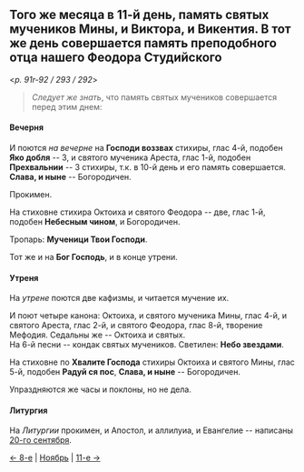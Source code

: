 
## Того же месяца в 11-й день, память святых мучеников Мины, и Виктора, и Викентия. В тот же день совершается память преподобного отца нашего Феодора Студийского

<*p. 91r-92 / 293 / 292*>

> *Следует же знать*, что память святых мучеников совершается перед этим днем: 

#### Вечерня

И поются *на вечерне* на **Господи воззвах** стихиры, глас 4-й, подобен **Яко добля** -- 3, 
и святого мученика Ареста, глас 1-й, подобен **Прехвальнии** -- 3 стихиры, 
т.к. в 10-й день и его память совершается. 
**Слава, и ныне** -- Богородичен. 
 
Прокимен. 
 
На стиховне стихира Октоиха и святого Феодора -- две, глас 1-й, подобен **Небесным чином**, 
и Богородичен. 

Тропарь: **Мученици Твои Господи**. 

Тот же и на **Бог Господь**, и в конце утрени. 

#### Утреня

На *утрене* поются две кафизмы, и читается мучение их. 

И поют четыре канона: Октоиха, и святого мученика Мины, глас 4-й, и святого Ареста, глас 2-й, 
и святого Феодора, глас 8-й, творение Мефодия. 
Седальны же -- Октоиха и святых.  
На 6-й песни -- кондак святых мучеников. 
Светилен: **Небо звездами**. 

На стиховне по **Хвалите Господа** стихиры Октоиха и святого Мины, глас 5-й, подобен **Радуй ся пос**, 
**Слава, и ныне** -- Богородичен. 

Упраздняются же часы и поклоны, но не дела. 

#### Литургия

На *Литургии* прокимен, и Апостол, и аллилуиа, и Евангелие -- написаны [20-го сентября](../09_september/09_20_AST.ru.md#Литургия).

[← 8-е](11_08_AST.ru.md) | [Ноябрь](README.md#10-й) | [11-е →](11_11_AST.ru.md)
